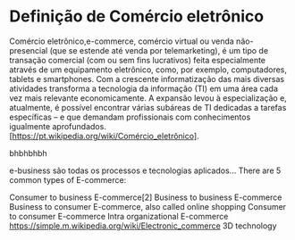 # Definição de Comércio eletrônico
Comércio eletrônico,e-commerce, comércio virtual ou venda não-presencial (que se estende até venda por telemarketing), é um tipo de transação comercial (com ou sem fins lucrativos) feita especialmente através de um equipamento eletrônico, como, por exemplo, computadores, tablets e smartphones. Com a crescente informatização das mais diversas atividades transforma a tecnologia da informação (TI) em uma área cada vez mais relevante economicamente. A expansão levou à especialização e, atualmente, é possível encontrar várias subáreas de TI dedicadas a tarefas específicas – e que demandam profissionais com conhecimentos igualmente aprofundados. [https://pt.wikipedia.org/wiki/Comércio_eletrônico].

bhbhbhbh

e-business são todas os processos e tecnologias aplicados...
There are 5 common types of E-commerce:

Consumer to business E-commerce[2]
Business to business E-commerce
Business to consumer E-commerce, also called online shopping
Consumer to consumer E-commerce
Intra organizational E-commerce https://simple.m.wikipedia.org/wiki/Electronic_commerce
3D technology


